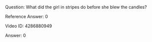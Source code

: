 Question: What did the girl in stripes do before she blew the candles?

Reference Answer: 0

Video ID: 4286880949

Answer: 0


